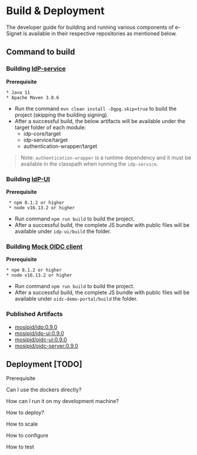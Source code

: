 # Build & Deployment

The developer guide for building and running various components of e-Signet is available in their respective repositories as mentioned below.

## Command to build

### Building [IdP-service](https://github.com/mosip/idp/tree/0.9.0)

**Prerequisite**

```
* Java 11
* Apache Maven 3.8.6
```

* Run the command `mvn clean install -Dgpg.skip=true` to build the project (skipping the building signing).
* After a successful build, the below artifacts will be available under the target folder of each module:
  * idp-core/target
  * idp-service/target
  * authentication-wrapper/target

> Note: `authentication-wrapper` is a runtime dependency and it must be available in the classpath when running the `idp-service`.

### Building [IdP-UI](https://github.com/mosip/idp-ui/tree/0.9.0)

**Prerequisite**

```
 * npm 8.1.2 or higher  
 * node v16.13.2 or higher
```

* Run command `npm run build` to build the project.
* After a successful build, the complete JS bundle with public files will be available under `idp-ui/build` the folder.

### Building [Mock OIDC client](https://github.com/mosip/oidc-demo-portal/tree/0.9.0)

**Prerequisite**

```
* npm 8.1.2 or higher
* node v16.13.2 or higher
```

* Run command `npm run build` to build the project.
* After a successful build, the complete JS bundle with public files will be available under `oidc-demo-portal/build` the folder.

### Published Artifacts

* [mosipid/idp:0.9.0](https://hub.docker.com/layers/mosipid/idp/0.9.0/images/sha256-855d867c47b87c9722551dfa401140f47722ebbd10f68f77b3115847ca530324?context=explore)
* [mosipid/idp-ui:0.9.0](https://hub.docker.com/layers/mosipid/idp-ui/0.9.0/images/sha256-078d55236bf59a644bfa45f1bcc007c72c3bf6998a9c5ae630a1cd79ae15b0e7?context=explore)
* [mosipid/oidc-ui:0.9.0](https://hub.docker.com/layers/mosipid/oidc-ui/0.9.0/images/sha256-a254796a60098a2aabe6db5b107d85fbd6c6c30cd6a4456e7168160d6762a9da?context=explore)
* [mosipid/oidc-server:0.9.0](https://hub.docker.com/layers/mosipid/oidc-server/0.9.0/images/sha256-ef003475ff3cba9b71f6a17772a011226ba8c885e03081a2b960a8bd487d4790?context=explore)

## Deployment \[TODO]

Prerequisite

Can I use the dockers directly?

How can I run it on my development machine?

How to deploy?

How to scale

How to configure

How to test
